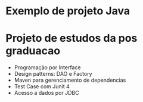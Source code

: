 # Exemplo de projeto Java  #
# Projeto de estudos da pos graduacao #

* Programação por Interface
* Design patterns: DAO e Factory
* Maven para gerenciamento de dependencias
* Test Case com Junit 4
* Acesso a dados por JDBC
